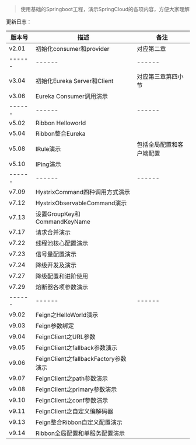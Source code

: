 > 使用基础的Springboot工程，演示SpringCloud的各项内容，方便大家理解

更新日志：

| 版本号 | 描述 | 备注 |
| ------ | ------ | ------ |
| v2.01 | 初始化consumer和provider | 对应第二章 |
| ------ | ------ | ------ |
| v3.04 | 初始化Eureka Server和Client | 对应第三章第四小节 |
| v3.06 | Eureka Consumer调用演示 |  |
| ------ | ------ | ------ |
| v5.02 | Ribbon Helloworld |  |
| v5.04 | Ribbon整合Eureka |  |
| v5.08 | IRule演示 | 包括全局配置和客户端配置 |
| v5.10 | IPing演示 |  |
| ------ | ------ | ------ |
| v7.09 | HystrixCommand四种调用方式演示 |  |
| v7.12 | HystrixObservableCommand演示 |  |
| v7.13 | 设置GroupKey和CommandKeyName |  |
| v7.17 | 请求合并演示 |  |
| v7.22 | 线程池核心配置演示 |  |
| v7.23 | 信号量配置演示 |  |
| v7.24 | 降级开发及演示 |  |
| v7.27 | 降级配置和进阶使用 |  |
| v7.29 | 熔断器各项参数演示 |  |
| ------ | ------ | ------ |
| v9.02 | Feign之HelloWorld演示 |  |
| v9.03 | Feign参数绑定 |  |
| v9.04 | FeignClient之URL参数 |  |
| v9.05 | FeignClient之fallback参数演示 |  |
| v9.06 | FeignClient之fallbackFactory参数演示 |  |
| v9.07 | FeignClient之path参数演示 |  |
| v9.08 | FeignClient之primary参数演示 |  |
| v9.10 | FeignClient之conf参数演示 |  |
| v9.11 | FeignClient之自定义编解码器 |  |
| v9.13 | Feign整合Ribbon自定义配置演示|  |
| v9.14 | Ribbon全局配置和单服务配置演示|  |
